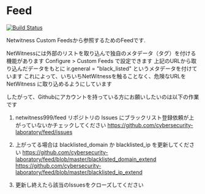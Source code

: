 # Feed
[![Build Status](https://travis-ci.org/netwitness999/feed.svg?branch=master)](https://travis-ci.org/netwitness999/feed)

Netwitness Custom Feedsから参照するためのFeedです.

NetWitnessには外部のリストを取り込んで独自のメタデータ（タグ）を付ける機能があります
Configure > Custom Feeds で設定できます
上記のURLから取り込んだデータをもとに ir.general = "black_listed" というメタデータを付けています
これによって、いちいちNetWitnessを触ることなく、危険なURLを NetWitness に取り込めるようにしています
 
したがって、Githubにアカウントを持っている方にお願いしたいのは以下の作業です
 
1. netwitness999/feed リポジトリの Issues にブラックリスト登録依頼が上がっていないかチェックしてください
https://github.com/cybersecurity-laboratory/feed/issues

2. 上がってる場合は blacklisted_domain か blacklisted_ip を更新してください
https://github.com/cybersecurity-laboratory/feed/blob/master/blacklisted_domain_extend
https://github.com/cybersecurity-laboratory/feed/blob/master/blacklisted_ip_extend

3. 更新し終えたら該当のIssuesをクローズしてください
